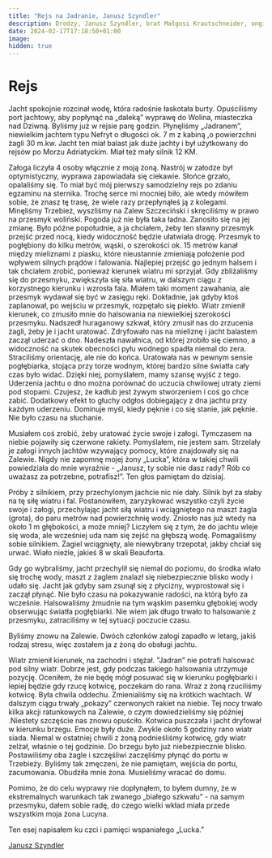 ```yaml
---
title: "Rejs na Jadranie, Janusz Szyndler"
description: Drodzy, Janusz Szyndler, brat Małgosi Krautschneider, ongiś czynny członek naszego klubu, dziś walczący z chorobą człowiek, napisał wspomnienie ze swego rejsu na "Jadranie" (lata 1970 ?) pt. "Rejs". Pozdrawiam, Wojtek Jacobson
date: 2024-02-17T17:18:50+01:00
image: 
hidden: true
---
```


# Rejs

Jacht spokojnie rozcinał wodę, która radośnie łaskotała burty. Opuściliśmy port jachtowy, aby popłynąć na „daleką” wyprawę do Wolina, miasteczka nad Dziwną. Byliśmy już w rejsie parę godzin. Płynęliśmy „Jadranem”, niewielkim jachtem typu Nefryt o długości ok. 7 m z kabiną ,o powierzchni żagli 30 m.kw. Jacht ten miał balast jak duże jachty i był użytkowany do rejsów po Morzu Adriatyckim. Miał też mały silnik 12 KM.

Załoga liczyła 4 osoby włącznie z moją żoną. Nastrój w załodze był optymistyczny, wyprawa zapowiadała się ciekawie. Słońce grzało, opalaliśmy się. To miał być mój pierwszy samodzielny rejs po zdaniu egzaminu na sternika. Trochę serce mi mocniej biło, ale wtedy mówiłem sobie, że znasz tę trasę, że wiele razy przepłynąłeś ją z kolegami. Minęliśmy Trzebież, wyszliśmy na Zalew Szczeciński i skręciliśmy w prawo na przesmyk woliński. Pogoda już nie była taka ładna. Zanosiło się na jej zmianę. Było późne popołudnie, a ja chciałem, żeby ten sławny przesmyk przejść przed nocą, kiedy widoczność będzie ułatwiała drogę. Przesmyk to pogłębiony do kilku metrów, wąski, o szerokości ok. 15 metrów kanał między mieliznami z piasku, które nieustannie zmieniają położenie pod wpływem silnych prądów i falowania. Najlepiej przejść go jednym halsem i tak chciałem zrobić, ponieważ kierunek wiatru mi sprzyjał. Gdy zbliżaliśmy się do przesmyku, zwiększyła się siła wiatru, w dalszym ciągu z korzystnego kierunku i wzrosła fala. Miałem taki moment zawahania, ale przesmyk wydawał się być w zasięgu ręki. Dokładnie, jak gdyby ktoś zaplanował, po wejściu w przesmyk, rozpętało się piekło. Wiatr zmienił kierunek, co zmusiło mnie do halsowania na niewielkiej szerokości przesmyku. Nadszedł huraganowy szkwał, który zmusił nas do zrzucenia żagli, żeby je i jacht uratować. Zdryfowało nas na mieliznę i jacht balastem zaczął uderzać o dno. Nadeszła nawałnica, od której zrobiło się ciemno, a widoczność na skutek obecności pyłu wodnego spadła niemal do zera. Straciliśmy orientację, ale nie do końca. Uratowała nas w pewnym sensie pogłębiarka, stojąca przy torze wodnym, której bardzo silne światła cały czas było widać. Dzięki niej, pomyślałem, mamy szansę wyjść z tego. Uderzenia jachtu o dno można porównać do uczucia chwilowej utraty ziemi pod stopami. Czujesz, że kadłub jest żywym stworzeniem i coś go chce zabić. Dodatkowy efekt to głuchy odgłos dobiegający z dna jachtu przy każdym uderzeniu. Dominuje myśl, kiedy pęknie i co się stanie, jak pęknie. Nie było czasu na słuchanie.

Musiałem coś zrobić, żeby uratować życie swoje i załogi. Tymczasem na niebie pojawiły się czerwone rakiety. Pomyślałem, nie jestem sam. Strzelały je załogi innych jachtów wzywający pomocy, które znajdowały się na Zalewie. Nigdy nie zapomnę mojej żony „Lucka”, która w takiej chwili powiedziała do mnie wyraźnie - „Janusz, ty sobie nie dasz rady? Rób co uważasz za potrzebne, potrafisz!”. Ten głos pamiętam do dzisiaj.

Próby z silnikiem, przy przechylonym jachcie nic nie dały. Silnik był za słaby na tę siłę wiatru i fal. Postanowiłem, zaryzykować wszystko czyli życie swoje i załogi, przechylając jacht siłą wiatru i wciągniętego na maszt żagla (grota), do paru metrów nad powierzchnię wody. Zniosło nas już wtedy na około 1 m głębokości, a może mniej? Liczyłem się z tym, że do jachtu wleje się woda, ale wcześniej uda nam się zejść na głębszą wodę. Pomagaliśmy sobie silnikiem. Żagiel wciągnięty, ale niewybrany trzepotał, jakby chciał się urwać. Wiało nieźle, jakieś 8 w skali Beauforta.

Gdy go wybraliśmy, jacht przechylił się niemal do poziomu, do środka wlało się trochę wody, maszt z żaglem znalazł się niebezpiecznie blisko wody i udało się. Jacht jak gdyby sam zsunął się z płycizny, wyprostował się i zaczął płynąć. Nie było czasu na pokazywanie radości, na którą było za wcześnie. Halsowaliśmy żmudnie na tym wąskim pasemku głębokiej wody obserwując światła pogłębiarki. Nie wiem jak długo trwało to halsowanie z przesmyku, zatraciliśmy w tej sytuacji poczucie czasu.

Byliśmy znowu na Zalewie. Dwóch członków załogi zapadło w letarg, jakiś rodzaj stresu, więc zostałem ja z żoną do obsługi jachtu.

Wiatr zmienił kierunek, na zachodni i stężał. ”Jadran” nie potrafi halsować pod silny wiatr. Dobrze jest, gdy podczas takiego halsowania utrzymuje pozycję. Oceniłem, że nie będę mógł posuwać się w kierunku pogłębiarki i lepiej będzie gdy rzucę kotwicę, poczekam do rana. Wraz z żoną rzuciliśmy kotwicę. Była chwila oddechu. Zmienialiśmy się na krótkich wachtach. W dalszym ciągu trwały „pokazy” czerwonych rakiet na niebie. Tej nocy trwało kilka akcji ratunkowych na Zalewie, o czym dowiedzieliśmy się później .Niestety szczęście nas znowu opuściło. Kotwica puszczała i jacht dryfował w kierunku brzegu. Emocje były duże. Zwykle około 5 godziny rano wiatr siada. Niemal w ostatniej chwili z żoną podnieśliśmy kotwicę, gdy wiatr zelżał, właśnie o tej godzinie. Do brzegu było już niebezpiecznie blisko. Postawiliśmy oba żagle i szczęśliwi zaczęliśmy płynąć do portu w Trzebieży. Byliśmy tak zmęczeni, że nie pamiętam, wejścia do portu, zacumowania. Obudziła mnie żona. Musieliśmy wracać do domu.

Pomimo, że do celu wyprawy nie dopłynąłem, to byłem dumny, że w ekstremalnych warunkach tak zwanego „białego szkwału” - na samym przesmyku, dałem sobie radę, do czego wielki wkład miała przede wszystkim moja żona Lucyna.

Ten esej napisałem ku czci i pamięci wspaniałego „Lucka.”

[Janusz Szyndler](http://kinkiet78.blogspot.com/)
